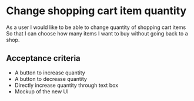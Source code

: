 # Change shopping cart item quantity

As a user
I would like to be able to change quantity of shopping cart items
So that I can choose how many items I want to buy without going back to a shop.

## Acceptance criteria

- A button to increase quantity
- A button to decrease quantity
- Directly increase quantity through text box
- Mockup of the new UI